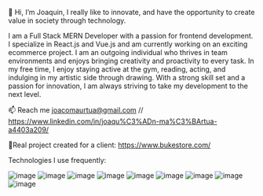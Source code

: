 👋 Hi, I’m Joaquin, I really like to innovate, and have the opportunity to create value in society through technology.

I am a Full Stack MERN Developer with a passion for frontend development. I specialize in React.js and Vue.js and am currently working on an exciting ecommerce project.  I am an outgoing individual who thrives in team environments and enjoys bringing creativity and proactivity to every task. In my free time, I enjoy staying active at the gym, reading, acting, and indulging in my artistic side through drawing. With a strong skill set and a passion for innovation, I am always striving to take my development to the next level.

📫 Reach me joacomaurtua@gmail.com  //  https://www.linkedin.com/in/joaqu%C3%ADn-ma%C3%BArtua-a4403a209/

🌟Real project created for a client: https://www.bukestore.com/

Technologies I use frequently:

![image](https://user-images.githubusercontent.com/72056993/120913434-cf2c2600-c65c-11eb-8998-abf206b39f86.png)
![image](https://user-images.githubusercontent.com/72056993/120913454-ecf98b00-c65c-11eb-8f42-23b40cb28bb0.png)
![image](https://user-images.githubusercontent.com/72056993/120913482-15818500-c65d-11eb-89c9-c30de0a45a74.png)
![image](https://user-images.githubusercontent.com/72056993/120913484-19ada280-c65d-11eb-94a2-b4a0ead0e8e7.png)
![image](https://user-images.githubusercontent.com/72056993/120913487-1f0aed00-c65d-11eb-8740-d2e612b8a23e.png)
![image](https://user-images.githubusercontent.com/72056993/120913490-23cfa100-c65d-11eb-9ce1-989e8595cfa7.png)
![image]([https://user-images.githubusercontent.com/72056993/120913490-23cfa100-c65d-11eb-9ce1-989e8595cfa7.png](https://www.vectorlogo.zone/logos/vuejs/vuejs-ar21.png))
![image](https://user-images.githubusercontent.com/72056993/120913492-29c58200-c65d-11eb-8da6-8758d615e9af.png)
![image](https://user-images.githubusercontent.com/72056993/120913495-2fbb6300-c65d-11eb-842c-57ed8cf11398.png)



